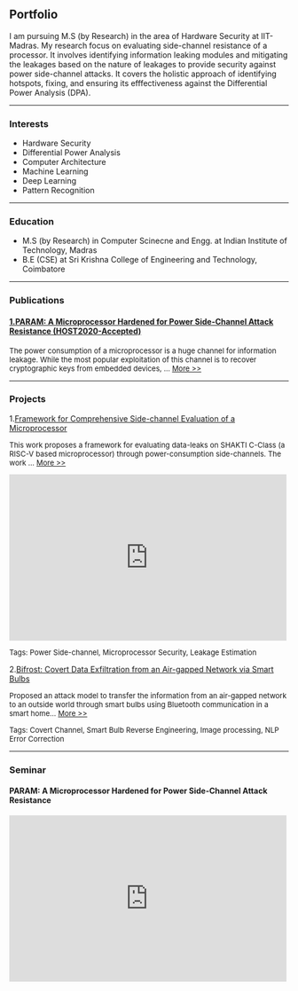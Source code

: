 ## Portfolio
  I am pursuing M.S (by Research) in the area of Hardware Security at IIT-Madras. My research focus on evaluating side-channel resistance of a processor. It involves identifying information leaking modules and mitigating the leakages based on the nature of leakages to provide security against power side-channel attacks. It covers the holistic approach of identifying hotspots, fixing, and ensuring its efffectiveness against the Differential Power Analysis (DPA).

---

### Interests
- Hardware Security
- Differential Power Analysis
- Computer Architecture
- Machine Learning
- Deep Learning
- Pattern Recognition

---

### Education
- M.S (by Research) in Computer Scinecne and Engg. at Indian Institute of Technology, Madras
- B.E (CSE) at Sri Krishna College of Engineering and Technology, Coimbatore

---   

### Publications
<html>
<head>
<meta name="viewport" content="width=device-width, initial-scale=1">
<style>
#more {display: none;}
</style>
</head>
<body>
  <h4> <a href="https://arxiv.org/abs/1911.08813">1.PARAM: A Microprocessor Hardened for Power Side-Channel Attack Resistance (HOST2020-Accepted)</a> </h4>
<p style="font-size:13px">The power consumption of a microprocessor is a huge channel for information leakage. While the most popular exploitation of this channel is to recover cryptographic keys from embedded devices, <span id="dots">...</span>
  <span id="more"> other applications such as mobile app fingerprinting, reverse engineering of firmware, and password recovery are fast growing threats. Countermeasures proposed so far are tuned to specific applications, such as crypto-implementations. They are not scalable to the large number and variety of applications that typically run on a general purpose microprocessor. We investigate the design of a microprocessor, called PARAM with increased resistance to power based side-channel attacks. To design PARAM, we start with identifying the most leaking modules in an open-source RISC V processor. We evaluate the leakage in these modules and then add suitable countermeasures. The countermeasures depend on the cause of leakage in each module and can vary from simple modifications of the HDL code ensuring secure translation by the EDA tools, to obfuscating data and address lines thus breaking correlation with the processor's power consumption. The resultant processor is instantiated on the SASEBO-GIII FPGA board and found to resist Differential Power Analysis even after one million power traces. Compared to contemporary countermeasures for power side-channel attacks, overheads in area and frequency are minimal.</span>
  <a href="javascript:myFunction()" id="myBtn"> More >></a>
  </p>

<script>
function myFunction() {
  var dots = document.getElementById("dots");
  var moreText = document.getElementById("more");
  var btnText = document.getElementById("myBtn");

  if (dots.style.display === "none") {
    dots.style.display = "inline";
    btnText.innerHTML = " More >>"; 
    moreText.style.display = "none";
  } else {
    dots.style.display = "none";
    btnText.innerHTML = " Less <<"; 
    moreText.style.display = "inline";
  }
}
</script>

</body>
</html>                 

---

### Projects
1.[Framework for Comprehensive Side-channel Evaluation of a Microprocessor](/pdf/1000-19.07.18-Muhammad-Arsath-Chester-Rebeiro-IIT-Madras(2).pdf)
<html>
<head>
<meta name="viewport" content="width=device-width, initial-scale=1">
<style>
#more2 {display: none;}
</style>
</head>
<body>
<p style="font-size:13px">This work proposes a framework for evaluating data-leaks on SHAKTI C-Class (a RISC-V based microprocessor) through power-consumption side-channels. The work <span id="dots2">...</span>
  <span id="more2"> provides a comprehensive analysis of various metrics and techniques that have been proposed in literature to analyze data leaks due to such side-channels. The evaluation is done using a novel framework based on a Hamming Distance metric for modeling power patterns on binary data. The work further explores the cause of such data leaks and identifies architectural designs and practices which lead to such data leakages in the context of SHAKTI C-Class processor.</span>
  <a href="javascript:myFunction2()" id="myBtn2"> More >></a>
  <br>
  </p>

<script>
function myFunction2() {
  var dots = document.getElementById("dots2");
  var moreText = document.getElementById("more2");
  var btnText = document.getElementById("myBtn2");

  if (dots.style.display === "none") {
    dots.style.display = "inline";
    btnText.innerHTML = " More >>"; 
    moreText.style.display = "none";
  } else {
    dots.style.display = "none";
    btnText.innerHTML = " Less <<"; 
    moreText.style.display = "inline";
  }
}
</script>
</body>
</html>  

<iframe width="500px" height="300px" src="https://www.youtube.com/embed/3oYC9le-jAc" frameborder="0" allow="accelerometer; autoplay; encrypted-media; gyroscope; picture-in-picture" allowfullscreen></iframe>
<p style="font-size:13px">Tags: Power Side-channel, Microprocessor Security, Leakage Estimation </p>

2.[Bifrost: Covert Data Exfiltration from an Air-gapped Network via Smart Bulbs](/pdf/final_csaw.pdf)
<html>
<head>
<meta name="viewport" content="width=device-width, initial-scale=1">
<style>
#more3 {display: none;}
</style>
</head>
<body>
<p style="font-size:13px">Proposed an attack model to transfer the information from an air-gapped network to an outside world through smart bulbs using Bluetooth communication in a smart home<span id="dots3">...</span>
  <span id="more3"> or smart office setup. Developed an end-to-end application uses the android platform to transmit the data from sender side and the receiver can be a light sensor or a webcam that monitor the bulb from distance to decode the information by varying colors or intensity of the light bulb. It uses ASCII encoding/decoding, support synchronization of data, it uses Word2Vec tool for predicting missing words in the message. Effects such as noise intrusion and the attacker distance are studied.</span>
  <a href="javascript:myFunction3()" id="myBtn3"> More >></a>
  <br>
  </p>
<script>
function myFunction3() {
  var dots = document.getElementById("dots3");
  var moreText = document.getElementById("more3");
  var btnText = document.getElementById("myBtn3");

  if (dots.style.display === "none") {
    dots.style.display = "inline";
    btnText.innerHTML = " More >>"; 
    moreText.style.display = "none";
  } else {
    dots.style.display = "none";
    btnText.innerHTML = " Less <<"; 
    moreText.style.display = "inline";
  }
}
</script>
</body>
</html>  
<p style="font-size:13px">Tags: Covert Channel, Smart Bulb Reverse Engineering, Image processing, NLP Error Correction
</p>

---
### Seminar
<h4>PARAM: A Microprocessor Hardened for Power Side-Channel Attack Resistance</h4>
<iframe width="500" height="300" src="https://www.youtube.com/embed/C-R-gIGzLRA" frameborder="0" allow="accelerometer; autoplay; encrypted-media; gyroscope; picture-in-picture" allowfullscreen></iframe>
